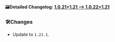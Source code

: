 🗃️**Detailed Changelog: [1.0.21+1.21 --> 1.0.22+1.21](https://github.com/UltimatChamp/FabricBetterGrass/compare/1.0.21+1.21...1.0.22+1.21)**

### 🛠️Changes

- Update to `1.21.1`.

